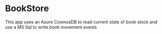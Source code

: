 # BookStore

This app uses an Azure CosmosDB to read current state of book stock and use a MS Sql to write book movement events
##
